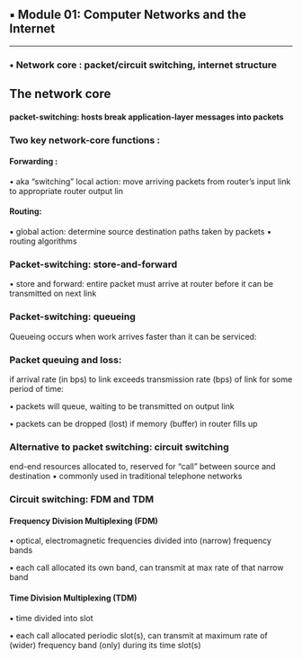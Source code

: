 ## ▪ Module 01: Computer Networks and the Internet

<hr>

### • Network core : packet/circuit switching, internet structure

## The network core

#### packet-switching: hosts break  application-layer messages into packets

### Two key network-core functions :

#### Forwarding :
 • aka “switching” 
 local action: move 
arriving packets 
from router’s 
input link to 
appropriate router 
output lin

#### Routing: 
▪ global action: 
determine source destination paths 
taken by packets
▪ routing algorithms

### Packet-switching: store-and-forward

• store and forward: entire packet must arrive at 
router before it can be transmitted on next link

### Packet-switching: queueing
Queueing occurs when work arrives faster than it can be serviced:

### Packet queuing and loss: 
if arrival rate (in bps) to link exceeds 
transmission rate (bps) of link for some period of time:

• packets will queue, waiting to be transmitted on output link 

• packets can be dropped (lost) if memory (buffer) in router fills up

### Alternative to packet switching: circuit switching
end-end resources allocated to, 
reserved for “call” between source 
and destination ▪ commonly used in traditional telephone networks

### Circuit switching: FDM and TDM

#### Frequency Division Multiplexing (FDM) 
• optical, electromagnetic frequencies 
divided into (narrow) frequency bands

▪ each call allocated its own band, can 
transmit at max rate of that narrow 
band 

#### Time Division Multiplexing (TDM) 

▪ time divided into slot

▪ each call allocated periodic slot(s), can 
transmit at maximum rate of (wider) 
frequency band (only) during its time 
slot(s)
